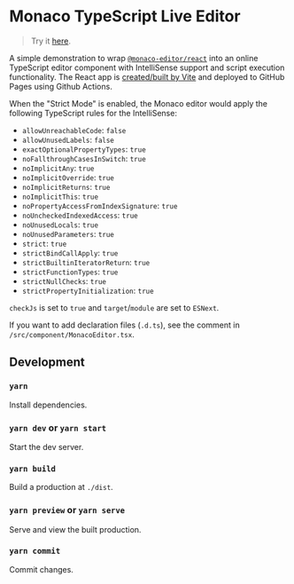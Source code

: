 # Monaco TypeScript Live Editor

> Try it [here](https://alankrantas.github.io/monaco-ts-live-editor/).

A simple demonstration to wrap [`@monaco-editor/react`](https://www.npmjs.com/package/@monaco-editor/react) into an online TypeScript editor component with IntelliSense support and script execution functionality. The React app is [created/built by Vite](https://vitejs.dev/) and deployed to GitHub Pages using Github Actions.

When the "Strict Mode" is enabled, the Monaco editor would apply the following TypeScript rules for the IntelliSense:

- `allowUnreachableCode`: `false`
- `allowUnusedLabels`: `false`
- `exactOptionalPropertyTypes`: `true`
- `noFallthroughCasesInSwitch`: `true`
- `noImplicitAny`: `true`
- `noImplicitOverride`: `true`
- `noImplicitReturns`: `true`
- `noImplicitThis`: `true`
- `noPropertyAccessFromIndexSignature`: `true`
- `noUncheckedIndexedAccess`: `true`
- `noUnusedLocals`: `true`
- `noUnusedParameters`: `true`
- `strict`: `true`
- `strictBindCallApply`: `true`
- `strictBuiltinIteratorReturn`: `true`
- `strictFunctionTypes`: `true`
- `strictNullChecks`: `true`
- `strictPropertyInitialization`: `true`

`checkJs` is set to `true` and `target`/`module` are set to `ESNext`.

If you want to add declaration files (`.d.ts`), see the comment in `/src/component/MonacoEditor.tsx`.

## Development

### `yarn`

Install dependencies.

### `yarn dev` or `yarn start`

Start the dev server.

### `yarn build`

Build a production at `./dist`.

### `yarn preview` or `yarn serve`

Serve and view the built production.

### `yarn commit`

Commit changes.
